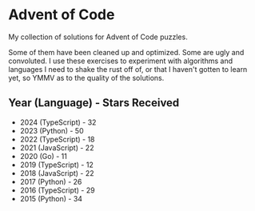 # Advent of Code 

My collection of solutions for Advent of Code puzzles.

Some of them have been cleaned up and optimized. Some are ugly and convoluted. I use these exercises to experiment with algorithms and languages I need to shake the rust off of, or that I haven't gotten to learn yet, so YMMV as to the quality of the solutions.

## Year (Language) - Stars Received
- 2024 (TypeScript) - 32
- 2023 (Python) - 50
- 2022 (TypeScript) - 18
- 2021 (JavaScript) - 22
- 2020 (Go) - 11
- 2019 (TypeScript) - 12
- 2018 (JavaScript) - 22
- 2017 (Python) - 26
- 2016 (TypeScript) - 29
- 2015 (Python) - 34
